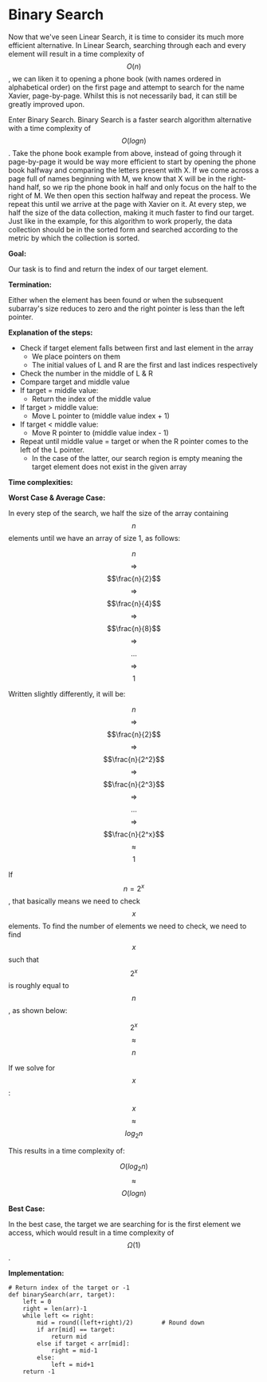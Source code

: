 # Binary Search

Now that we've seen Linear Search, it is time to consider its much more efficient alternative. In Linear Search, searching through each and every element will result in a time complexity of $$O(n)$$, we can liken it to opening a phone book (with names ordered in alphabetical order) on the first page and attempt to search for the name Xavier, page-by-page. Whilst this is not necessarily bad, it can still be greatly improved upon.&#x20;

Enter Binary Search. Binary Search is a faster search algorithm alternative with a time complexity of $$Ο(log n)$$. Take the phone book example from above, instead of going through it page-by-page it would be way more efficient to start by opening the phone book halfway and comparing the letters present with X. If we come across a page full of names beginning with M, we know that X will be in the right-hand half, so we rip the phone book in half and only focus on the half to the right of M. We then open this section halfway and repeat the process. We repeat this until we arrive at the page with Xavier on it. At every step, we half the size of the data collection, making it much faster to find our target. Just like in the example, for this algorithm to work properly, the data collection should be in the sorted form and searched according to the metric by which the collection is sorted.

**Goal:**

Our task is to find and return the index of our target element.&#x20;

**Termination:**

Either when the element has been found or when the subsequent subarray's size reduces to zero and the right pointer is less than the left pointer.

**Explanation of the steps:**

* Check if target element falls between first and last element in the array
  * We place pointers on them
  * The initial values of L and R are the first and last indices respectively
* Check the number in the middle of L & R
* Compare target and middle value
* If target = middle value:
  * Return the index of the middle value
* If target > middle value:
  * Move L pointer to (middle value index + 1)
* If target < middle value:
  * Move R pointer to (middle value index - 1)
* Repeat until middle value = target or when the R pointer comes to the left of the L pointer.
  * In the case of the latter, our search region is empty meaning the target element does not exist in the given array

**Time complexities:**

**Worst Case & Average Case:**

In every step of the search, we half the size of the array containing $$n$$ elements until we have an array of size 1, as follows:

$$n$$ $$\Rightarrow$$$$\frac{n}{2}$$$$\Rightarrow$$$$\frac{n}{4}$$$$\Rightarrow$$$$\frac{n}{8}$$$$\Rightarrow$$$$...$$$$\Rightarrow$$$$1$$

Written slightly differently, it will be:

$$n$$ $$\Rightarrow$$$$\frac{n}{2}$$$$\Rightarrow$$$$\frac{n}{2^2}$$$$\Rightarrow$$$$\frac{n}{2^3}$$$$\Rightarrow$$$$...$$$$\Rightarrow$$$$\frac{n}{2^x}$$$$\approx$$$$1$$

If $$n = 2^x$$ , that basically means we need to check $$x$$ elements. To find the number of elements we need to check, we need to find $$x$$ such that $$2^x$$is roughly equal to $$n$$ , as shown below:

&#x20;                                                                 $$2^x$$$$\approx$$$$n$$

If we solve for $$x$$:

&#x20;                                                                 $$x$$$$\approx$$$$log_{2}n$$

This results in a time complexity of:

&#x20;                                                                  $$O(log_{2}n)$$$$\approx$$$$O(logn)$$

**Best Case:**

In the best case, the target we are searching for is the first element we access, which would result in a time complexity of$$Ω(1)$$.

**Implementation:**

```
# Return index of the target or -1 
def binarySearch(arr, target):
    left = 0 
    right = len(arr)-1
    while left <= right:
        mid = round((left+right)/2)        # Round down
        if arr[mid] == target:
            return mid
        else if target < arr[mid]:
            right = mid-1
        else:
            left = mid+1
    return -1
```
